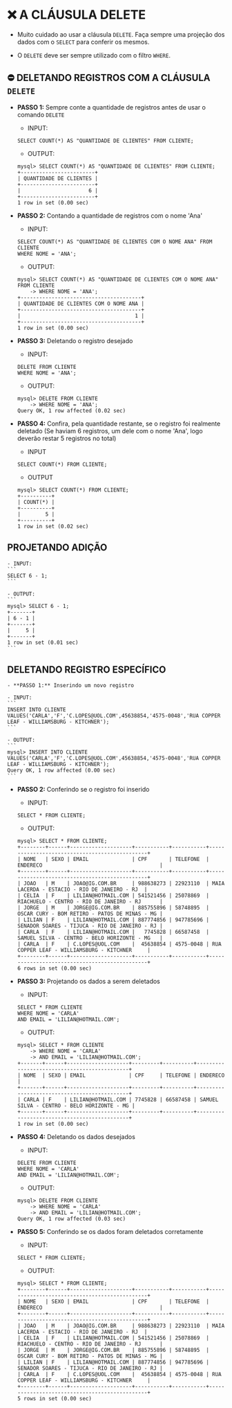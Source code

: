 # ❌ **A CLÁUSULA DELETE**

- Muito cuidado ao usar a cláusula `DELETE`. Faça sempre uma projeção dos dados com o `SELECT` para conferir os mesmos.

- O `DELETE` deve ser sempre utilizado com o filtro `WHERE`.

## ⛔ DELETANDO REGISTROS COM A CLÁUSULA `DELETE`

- **PASSO 1:** Sempre conte a quantidade de registros antes de usar o comando `DELETE`

	- INPUT:
	```
	SELECT COUNT(*) AS "QUANTIDADE DE CLIENTES" FROM CLIENTE;
	```

	- OUTPUT:
	```
	mysql> SELECT COUNT(*) AS "QUANTIDADE DE CLIENTES" FROM CLIENTE;
	+------------------------+
	| QUANTIDADE DE CLIENTES |
	+------------------------+
	|                      6 |
	+------------------------+
	1 row in set (0.00 sec)
	```

- **PASSO 2:** Contando a quantidade de registros com o nome 'Ana'

	- INPUT:
	```
	SELECT COUNT(*) AS "QUANTIDADE DE CLIENTES COM O NOME ANA" FROM CLIENTE
	WHERE NOME = 'ANA';
	```

	- OUTPUT:
	```
	mysql> SELECT COUNT(*) AS "QUANTIDADE DE CLIENTES COM O NOME ANA" FROM CLIENTE
	    -> WHERE NOME = 'ANA';
	+---------------------------------------+
	| QUANTIDADE DE CLIENTES COM O NOME ANA |
	+---------------------------------------+
	|                                     1 |
	+---------------------------------------+
	1 row in set (0.00 sec)
	```

- **PASSO 3:** Deletando o registro desejado

	- INPUT:
	```
	DELETE FROM CLIENTE
	WHERE NOME = 'ANA';
	```

	- OUTPUT:
	```
	mysql> DELETE FROM CLIENTE
	    -> WHERE NOME = 'ANA';
	Query OK, 1 row affected (0.02 sec)
	```

- **PASSO 4:** Confira, pela quantidade restante, se o registro foi realmente deletado (Se haviam 6 registros, um dele com o nome 'Ana', logo deverão restar 5 registros no total)


	- INPUT
	```
	SELECT COUNT(*) FROM CLIENTE;
	```

	- OUTPUT
	```
	mysql> SELECT COUNT(*) FROM CLIENTE;
	+----------+
	| COUNT(*) |
	+----------+
	|        5 |
	+----------+
	1 row in set (0.02 sec)
	```

## PROJETANDO ADIÇÃO

	- INPUT:
	```
	SELECT 6 - 1;
	```

	- OUTPUT:
	```
	mysql> SELECT 6 - 1;
	+-------+
	| 6 - 1 |
	+-------+
	|     5 |
	+-------+
	1 row in set (0.01 sec)
	```

## DELETANDO REGISTRO ESPECÍFICO

	- **PASSO 1:** Inserindo um novo registro

	- INPUT:
	```
	INSERT INTO CLIENTE VALUES('CARLA','F','C.LOPES@UOL.COM',45638854,'4575-0048','RUA COPPER LEAF - WILLIAMSBURG - KITCHNER');
	```

	- OUTPUT:
	```
	mysql> INSERT INTO CLIENTE VALUES('CARLA','F','C.LOPES@UOL.COM',45638854,'4575-0048','RUA COPPER LEAF - WILLIAMSBURG - KITCHNER');
	Query OK, 1 row affected (0.00 sec)
	```

- **PASSO 2:** Conferindo se o registro foi inserido

	- INPUT:
	```
	SELECT * FROM CLIENTE;
	```

	- OUTPUT:
	```
	mysql> SELECT * FROM CLIENTE;
	+--------+------+--------------------+-----------+-----------+-----------------------------------------------+
	| NOME   | SEXO | EMAIL              | CPF       | TELEFONE  | ENDERECO                                      |
	+--------+------+--------------------+-----------+-----------+-----------------------------------------------+
	| JOAO   | M    | JOAO@IG.COM.BR     | 988638273 | 22923110  | MAIA LACERDA - ESTACIO - RIO DE JANEIRO - RJ  |
	| CELIA  | F    | LILIAN@HOTMAIL.COM | 541521456 | 25078869  | RIACHUELO - CENTRO - RIO DE JANEIRO - RJ      |
	| JORGE  | M    | JORGE@IG.COM.BR    | 885755896 | 58748895  | OSCAR CURY - BOM RETIRO - PATOS DE MINAS - MG |
	| LILIAN | F    | LILIAN@HOTMAIL.COM | 887774856 | 947785696 | SENADOR SOARES - TIJUCA - RIO DE JANEIRO - RJ |
	| CARLA  | F    | LILIAN@HOTMAIL.COM |   7745828 | 66587458  | SAMUEL SILVA - CENTRO - BELO HORIZONTE - MG   |
	| CARLA  | F    | C.LOPES@UOL.COM    |  45638854 | 4575-0048 | RUA COPPER LEAF - WILLIAMSBURG - KITCHNER     |
	+--------+------+--------------------+-----------+-----------+-----------------------------------------------+
	6 rows in set (0.00 sec)
	```

- **PASSO 3:** Projetando os dados a serem deletados

	- INPUT:
	```
	SELECT * FROM CLIENTE
	WHERE NOME = 'CARLA'
	AND EMAIL = 'LILIAN@HOTMAIL.COM';
	```

	- OUTPUT:
	```
	mysql> SELECT * FROM CLIENTE
	    -> WHERE NOME = 'CARLA'
	    -> AND EMAIL = 'LILIAN@HOTMAIL.COM';
	+-------+------+--------------------+---------+----------+---------------------------------------------+
	| NOME  | SEXO | EMAIL              | CPF     | TELEFONE | ENDERECO                                    |
	+-------+------+--------------------+---------+----------+---------------------------------------------+
	| CARLA | F    | LILIAN@HOTMAIL.COM | 7745828 | 66587458 | SAMUEL SILVA - CENTRO - BELO HORIZONTE - MG |
	+-------+------+--------------------+---------+----------+---------------------------------------------+
	1 row in set (0.00 sec)
	```

- **PASSO 4:** Deletando os dados desejados

	- INPUT:
	```
	DELETE FROM CLIENTE
	WHERE NOME = 'CARLA'
	AND EMAIL = 'LILIAN@HOTMAIL.COM';
	```

	- OUTPUT:
	```
	mysql> DELETE FROM CLIENTE
	    -> WHERE NOME = 'CARLA'
	    -> AND EMAIL = 'LILIAN@HOTMAIL.COM';
	Query OK, 1 row affected (0.03 sec)
	```

- **PASSO 5:** Conferindo se os dados foram deletados corretamente

	- INPUT:
	```
	SELECT * FROM CLIENTE;
	```

	- OUTPUT:
	```
	mysql> SELECT * FROM CLIENTE;
	+--------+------+--------------------+-----------+-----------+-----------------------------------------------+
	| NOME   | SEXO | EMAIL              | CPF       | TELEFONE  | ENDERECO                                      |
	+--------+------+--------------------+-----------+-----------+-----------------------------------------------+
	| JOAO   | M    | JOAO@IG.COM.BR     | 988638273 | 22923110  | MAIA LACERDA - ESTACIO - RIO DE JANEIRO - RJ  |
	| CELIA  | F    | LILIAN@HOTMAIL.COM | 541521456 | 25078869  | RIACHUELO - CENTRO - RIO DE JANEIRO - RJ      |
	| JORGE  | M    | JORGE@IG.COM.BR    | 885755896 | 58748895  | OSCAR CURY - BOM RETIRO - PATOS DE MINAS - MG |
	| LILIAN | F    | LILIAN@HOTMAIL.COM | 887774856 | 947785696 | SENADOR SOARES - TIJUCA - RIO DE JANEIRO - RJ |
	| CARLA  | F    | C.LOPES@UOL.COM    |  45638854 | 4575-0048 | RUA COPPER LEAF - WILLIAMSBURG - KITCHNER     |
	+--------+------+--------------------+-----------+-----------+-----------------------------------------------+
	5 rows in set (0.00 sec)
	```
